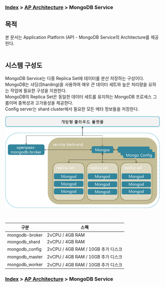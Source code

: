 ### [Index](https://github.com/PaaS-TA/Guide/blob/master/README.md) > [AP Architecture](../README.md) > MongoDB Service

## 목적
본 문서는 Application Platform (AP) - MongoDB Service의 Architecture를 제공한다.
<br><br>

## 시스템 구성도
MongoDB Service는 다중 Replica Set에 데이터를 분산 저장하는 구성이다.  
MongoDB는 샤딩(Sharding)을 사용하여 매우 큰 데이터 세트와 높은 처리량을 요하는 작업에 필요한 구성을 지원한다.  
MongoDB의 Replica Set은 동일한 데이터 세트를 유지하는 MongoDB 프로세스 그룹이며 중복성과 고가용성을 제공한다.  
Config server는 shard cluster에서 필요한 모든 메타 정보들을 저장한다.

![MongoDB Service Architecture](image/mongodb_architecture.png)

<br>

| 구분  | 스펙 |
|-------|----|
| mongodb-broker | 2vCPU / 4GB RAM |
| mongodb_shard | 2vCPU / 4GB RAM |
| mongodb_config | 2vCPU / 4GB RAM / 10GB 추가 디스크 |
| mongodb_master | 2vCPU / 4GB RAM / 10GB 추가 디스크 |
| mongodb_worker | 2vCPU / 4GB RAM / 10GB 추가 디스크 |



### [Index](https://github.com/PaaS-TA/Guide/blob/master/README.md) > [AP Architecture](../README.md) > MongoDB Service
